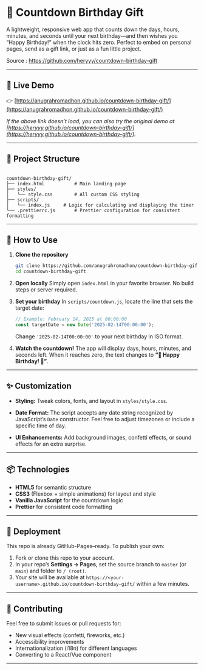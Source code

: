 # 🎂 Countdown Birthday Gift

A lightweight, responsive web app that counts down the days, hours, minutes, and seconds until your next birthday—and then wishes you “Happy Birthday!” when the clock hits zero. Perfect to embed on personal pages, send as a gift link, or just as a fun little project.

Source : https://github.com/heryyy/countdown-birthday-gift

---

## 🚀 Live Demo

👉 [https://anugrahromadhon.github.io/countdown-birthday-gift/](https://anugrahromadhon.github.io/countdown-birthday-gift/)

*If the above link doesn’t load, you can also try the original demo at [https://heryyy.github.io/countdown-birthday-gift/](https://heryyy.github.io/countdown-birthday-gift/).*

---

## 📁 Project Structure

```

countdown-birthday-gift/
├── index.html           # Main landing page
├── styles/
│   └── style.css        # All custom CSS styling
├── scripts/
│   └── index.js     # Logic for calculating and displaying the timer
└── .prettierrc.js       # Prettier configuration for consistent formatting

````

---

## 🔧 How to Use

1. **Clone the repository**  
   ```bash
   git clone https://github.com/anugrahromadhon/countdown-birthday-gift.git
   cd countdown-birthday-gift

2. **Open locally**
   Simply open `index.html` in your favorite browser. No build steps or server required.

3. **Set your birthday**
   In `scripts/countdown.js`, locate the line that sets the target date:

   ```js
   // Example: February 14, 2025 at 00:00:00
   const targetDate = new Date('2025-02-14T00:00:00');
   ```

   Change `'2025-02-14T00:00:00'` to your next birthday in ISO format.

4. **Watch the countdown!**
   The app will display days, hours, minutes, and seconds left. When it reaches zero, the text changes to **“🎉 Happy Birthday! 🎉”**.

---

## ✨ Customization

* **Styling:**
  Tweak colors, fonts, and layout in `styles/style.css`.

* **Date Format:**
  The script accepts any date string recognized by JavaScript’s `Date` constructor. Feel free to adjust timezones or include a specific time of day.

* **UI Enhancements:**
  Add background images, confetti effects, or sound effects for an extra surprise.

---

## 📦 Technologies

* **HTML5** for semantic structure
* **CSS3** (Flexbox + simple animations) for layout and style
* **Vanilla JavaScript** for the countdown logic
* **Prettier** for consistent code formatting

---

## 🚩 Deployment

This repo is already GitHub-Pages–ready. To publish your own:

1. Fork or clone this repo to your account.
2. In your repo’s **Settings → Pages**, set the source branch to `master` (or `main`) and folder to `/ (root)`.
3. Your site will be available at `https://<your-username>.github.io/countdown-birthday-gift/` within a few minutes.

---

## 🤝 Contributing

Feel free to submit issues or pull requests for:

* New visual effects (confetti, fireworks, etc.)
* Accessibility improvements
* Internationalization (i18n) for different languages
* Converting to a React/Vue component

---
